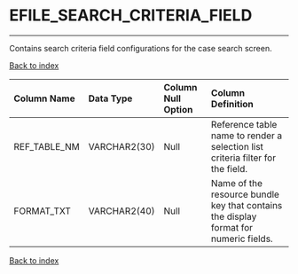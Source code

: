 # EFILE_SEARCH_CRITERIA_FIELD

---

Contains search criteria field configurations for the case search screen.

[Back to index](./index.md)

| Column Name   | Data Type    | Column Null Option   | Column Definition                                                                    |
|:--------------|:-------------|:---------------------|:-------------------------------------------------------------------------------------|
| REF_TABLE_NM  | VARCHAR2(30) | Null                 | Reference table name to render a selection list criteria filter for the field.       |
| FORMAT_TXT    | VARCHAR2(40) | Null                 | Name of the resource bundle key that contains the display format for numeric fields. |

[Back to index](./index.md)
